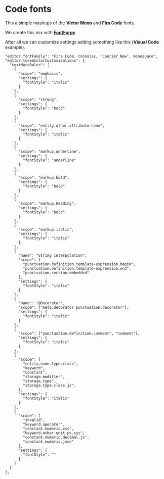 # Code fonts

This a simple mashups of the **[Victor Mono](https://github.com/rubjo/victor-mono)** and **[Fira Code](https://github.com/tonsky/FiraCode)** fonts.

We create this mix with **[FontForge](https://fontforge.org/en-US/downloads/)**

After all we can customize settings adding something like this (**Visual Code** example).

    "editor.fontFamily": "Fira Code, Consolas, 'Courier New', monospace",
    "editor.tokenColorCustomizations": {
      "textMateRules": [
        {
          "scope": "emphasis",
          "settings": {
            "fontStyle": "italic"
          }
        },
        {
          "scope": "strong",
          "settings": {
            "fontStyle": "bold"
          }
        },
        {
          "scope": "entity.other.attribute-name",
          "settings": {
            "fontStyle": "italic"
          }
        },
        {
          "scope": "markup.underline",
          "settings": {
            "fontStyle": "underline"
          }
        },
        {
          "scope": "markup.bold",
          "settings": {
            "fontStyle": "bold"
          }
        },
        {
          "scope": "markup.heading",
          "settings": {
            "fontStyle": "bold"
          }
        },
        {
          "scope": "markup.italic",
          "settings": {
            "fontStyle": "italic"
          }
        },
        {
          "name": "String interpolation",
          "scope": [
            "punctuation.definition.template-expression.begin",
            "punctuation.definition.template-expression.end",
            "punctuation.section.embedded"
          ],
          "settings": {
            "fontStyle": "italic"
          }
        },
        {
          "name": "@Decorator",
          "scope": ["meta.decorator punctuation.decorator"],
          "settings": {
            "fontStyle": "italic"
          }
        },
        {
          "scope": ["punctuation.definition.comment", "comment"],
          "settings": {
            "fontStyle": "italic"
          }
        },
        {
          "scope": [
            "entity.name.type.class", 
            "keyword", 
            "constant", 
            "storage.modifier", 
            "storage.type",
            "storage.type.class.js", 
          ],
          "settings": {
            "fontStyle": "italic"
          }
        },
        {
          "scope": [
            "invalid",
            "keyword.operator",
            "constant.numeric.css",
            "keyword.other.unit.px.css",
            "constant.numeric.decimal.js",
            "constant.numeric.json"
          ],
          "settings": {
            "fontStyle": ""
          }
        }
      ]
    },